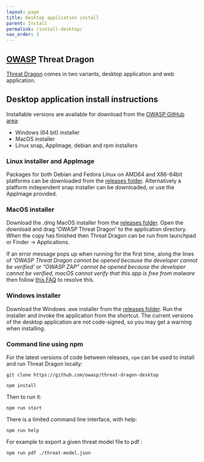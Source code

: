 ```yaml
---
layout: page
title: Desktop application install
parent: Install
permalink: /install-desktop/
nav_order: 3
---
```


## [OWASP](https://www.owasp.org) Threat Dragon

[Threat Dragon](http://owasp.org/www-project-threat-dragon) comes in two variants, 
desktop application and web application.

## Desktop application install instructions
Installable versions are available for download from the [OWASP GitHub area](https://github.com/OWASP/threat-dragon-desktop/releases):

* Windows (64 bit) installer
* MacOS installer
* Linux snap, AppImage, debian and rpm installers

### Linux installer and AppImage
Packages for both Debian and Fedora Linux on AMD64 and X86-64bit platforms can be downloaded from the
[releases folder](https://github.com/OWASP/threat-dragon-desktop/releases/).
Alternatively a platform independent snap installer can be downloaded, or use the AppImage provided.

### MacOS installer
Download the .dmg MacOS installer from the
[releases folder](https://github.com/OWASP/threat-dragon-desktop/releases/).
Open the download and drag 'OWASP Threat  Dragon' to the application directory. When the copy has
finished then Threat  Dragon can be run from launchpad or Finder -> Applications.

If an error message pops up when running for the first time, along the lines of 
_'OWASP Threat Dragon cannot be opened because the developer cannot be verified'_ or 
_“OWASP ZAP” cannot be opened because the developer cannot be verified,_
_macOS cannot verify that this app is free from malware_ then follow
[this FAQ](https://github.com/OWASP/threat-dragon-desktop/wiki/FAQs#why-do-i-get-developer-can-not-be-verified-errors-after-installing-on-macos)
to resolve this.

### Windows installer
Download the Windows .exe installer from the
[releases folder](https://github.com/OWASP/threat-dragon-desktop/releases/).
Run the installer and invoke the application from the shortcut.
The current versions of the desktop application are not code-signed, so you may get a warning when installing.

### Command line using npm

For the latest versions of code between releases, `npm` can be used to install and run Threat Dragon locally:

`git clone https://github.com/owasp/threat-dragon-desktop`

`npm install`

Then to run it:

`npm run start`

There is a limited command line interface, with help:

`npm run help`

For example to export a given threat model file to pdf :

`npm run pdf ./threat-model.json`
